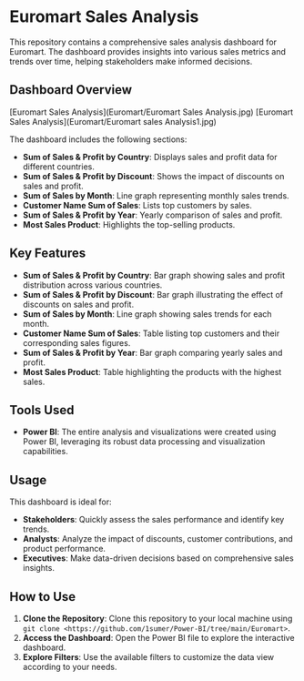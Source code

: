 # Euromart Sales Analysis

This repository contains a comprehensive sales analysis dashboard for Euromart. The dashboard provides insights into various sales metrics and trends over time, helping stakeholders make informed decisions.

## Dashboard Overview
[Euromart Sales Analysis](Euromart/Euromart Sales Analysis.jpg)
[Euromart Sales Analysis](Euromart/Euromart sales Analysis1.jpg)

The dashboard includes the following sections:

- **Sum of Sales & Profit by Country**: Displays sales and profit data for different countries.
- **Sum of Sales & Profit by Discount**: Shows the impact of discounts on sales and profit.
- **Sum of Sales by Month**: Line graph representing monthly sales trends.
- **Customer Name Sum of Sales**: Lists top customers by sales.
- **Sum of Sales & Profit by Year**: Yearly comparison of sales and profit.
- **Most Sales Product**: Highlights the top-selling products.

## Key Features

- **Sum of Sales & Profit by Country**: Bar graph showing sales and profit distribution across various countries.
- **Sum of Sales & Profit by Discount**: Bar graph illustrating the effect of discounts on sales and profit.
- **Sum of Sales by Month**: Line graph showing sales trends for each month.
- **Customer Name Sum of Sales**: Table listing top customers and their corresponding sales figures.
- **Sum of Sales & Profit by Year**: Bar graph comparing yearly sales and profit.
- **Most Sales Product**: Table highlighting the products with the highest sales.

## Tools Used

- **Power BI**: The entire analysis and visualizations were created using Power BI, leveraging its robust data processing and visualization capabilities.

## Usage

This dashboard is ideal for:

- **Stakeholders**: Quickly assess the sales performance and identify key trends.
- **Analysts**: Analyze the impact of discounts, customer contributions, and product performance.
- **Executives**: Make data-driven decisions based on comprehensive sales insights.

## How to Use

1. **Clone the Repository**: Clone this repository to your local machine using `git clone <https://github.com/1sumer/Power-BI/tree/main/Euromart>`.
2. **Access the Dashboard**: Open the Power BI file to explore the interactive dashboard.
3. **Explore Filters**: Use the available filters to customize the data view according to your needs.
